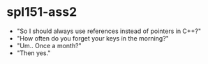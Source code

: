 spl151-ass2
===========

- "So I should always use references instead of pointers in C++?"
- "How often do you forget your keys in the morning?"
- "Um.. Once a month?"
- "Then yes."
